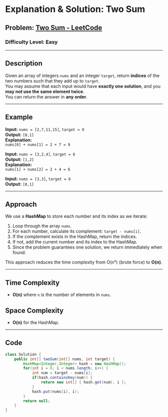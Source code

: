 # **Explanation & Solution: Two Sum**


## **Problem:** [Two Sum - LeetCode](https://leetcode.com/problems/two-sum)

### **Difficulty Level:** Easy

---

## **Description**  
Given an array of integers `nums` and an integer `target`, return **indices** of the two numbers such that they add up to `target`.  
You may assume that each input would have **exactly one solution**, and you **may not use the same element twice**.  
You can return the answer in **any order**.

---

## **Example**

**Input:** `nums = [2,7,11,15]`, `target = 9`  
**Output:** `[0,1]`  
**Explanation:**  
`nums[0] + nums[1] = 2 + 7 = 9`

**Input:** `nums = [3,2,4]`, `target = 6`  
**Output:** `[1,2]`  
**Explanation:**  
`nums[1] + nums[2] = 2 + 4 = 6`

**Input:** `nums = [3,3]`, `target = 6`  
**Output:** `[0,1]`

---

## **Approach**

We use a **HashMap** to store each number and its index as we iterate:

1. Loop through the array `nums`.
2. For each number, calculate its complement: `target - nums[i]`.
3. If the complement exists in the HashMap, return the indices.
4. If not, add the current number and its index to the HashMap.
5. Since the problem guarantees one solution, we return immediately when found.

This approach reduces the time complexity from O(n²) (brute force) to **O(n)**.

---

## **Time Complexity**
- **O(n)** where `n` is the number of elements in `nums`.

## **Space Complexity**
- **O(n)** for the HashMap.

---

## **Code**

```java
class Solution {
    public int[] twoSum(int[] nums, int target) {
        HashMap<Integer,Integer> hash = new HashMap();
        for(int i = 0; i < nums.length; i++) {
            int num = target - nums[i];
            if(hash.containsKey(num)) {
                return new int[] { hash.get(num), i };
            }
            hash.put(nums[i], i);
        }
        return null;
    }
}
